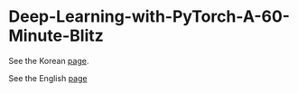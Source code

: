 # Deep-Learning-with-PyTorch-A-60-Minute-Blitz

See the Korean [page](https://tutorials.pytorch.kr/beginner/deep_learning_60min_blitz.html).

See the English [page](https://pytorch.org/tutorials/beginner/deep_learning_60min_blitz.html)